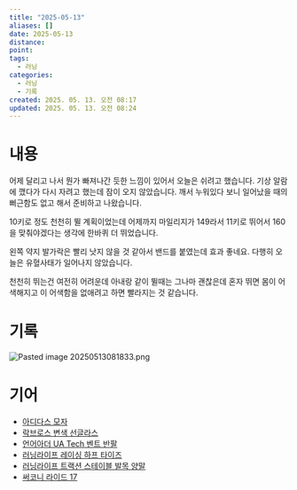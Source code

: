 ```yaml
---
title: "2025-05-13"
aliases: []
date: 2025-05-13
distance:
point:
tags:
  - 러닝
categories:
  - 러닝
  - 기록
created: 2025. 05. 13. 오전 08:17
updated: 2025. 05. 13. 오전 08:24
---
```


# 내용

어제 달리고 나서 뭔가 빠져나간 듯한 느낌이 있어서 오늘은 쉬려고 했습니다. 기상 알람에 깼다가 다시 자려고 했는데 잠이 오지 않았습니다. 깨서 누워있다 보니 일어났을 때의 뻐근함도 없고 해서 준비하고 나왔습니다.

10키로 정도 천천히 뛸 계획이었는데 어제까지 마일리지가 149라서 11키로 뛰어서 160을 맞춰야겠다는 생각에 한바퀴 더 뛰었습니다.

왼쪽 약지 발가락은 빨리 낫지 않을 것 같아서 밴드를 붙였는데 효과 좋네요. 다행히 오늘은 유혈사태가 일어나지 않았습니다.

천천히 뛰는건 여전히 어려운데 아내랑 같이 뛸때는 그나마 괜찮은데 혼자 뛰면 몸이 어색해지고 이 어색함을 없애려고 하면 빨라지는 것 같습니다.

# 기록

![Pasted image 20250513081833.png](/images/Pasted%20image%2020250513081833.png)

# 기어

- [아디다스 모자](/posts/아디다스-모자)
- [락브로스 변색 선글라스](/posts/락브로스-변색-선글라스)
- [언어아더 UA Tech 벤트 반팔](/posts/언어아더-ua-tech-벤트-반팔)
- [러닝라이프 레이싱 하프 타이즈](/posts/러닝라이프-레이싱-하프-타이즈)
- [러닝라이프 트랙션 스테이블 발목 양말](/posts/러닝라이프-트랙션-스테이블-발목-양말)
- [써코니 라이드 17](/posts/써코니-라이드-17)
